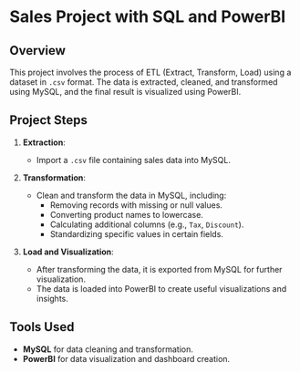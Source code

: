 # Sales Project with SQL and PowerBI

## Overview
This project involves the process of ETL (Extract, Transform, Load) using a dataset in `.csv` format. The data is extracted, cleaned, and transformed using MySQL, and the final result is visualized using PowerBI.

## Project Steps
1. **Extraction**:
   - Import a `.csv` file containing sales data into MySQL.

2. **Transformation**:
   - Clean and transform the data in MySQL, including:
     - Removing records with missing or null values.
     - Converting product names to lowercase.
     - Calculating additional columns (e.g., `Tax`, `Discount`).
     - Standardizing specific values in certain fields.

3. **Load and Visualization**:
   - After transforming the data, it is exported from MySQL for further visualization.
   - The data is loaded into PowerBI to create useful visualizations and insights.

## Tools Used
- **MySQL** for data cleaning and transformation.
- **PowerBI** for data visualization and dashboard creation.
